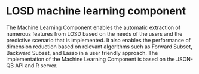 # LOSD machine learning component

The Machine Learning Component enables the automatic extraction of numerous features from LOSD based on the needs of the users and the predictive scenario that is implemented. It also enables the performance of dimension reduction based on relevant algorithms such as Forward Subset, Backward Subset, and Lasso in a user friendly approach. The implementation of the Machine Learning Component is based on the JSON-QB API and R server.
